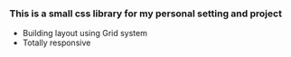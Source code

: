 ### This is a small css library for my personal setting and project

- Building layout using Grid system
- Totally responsive
